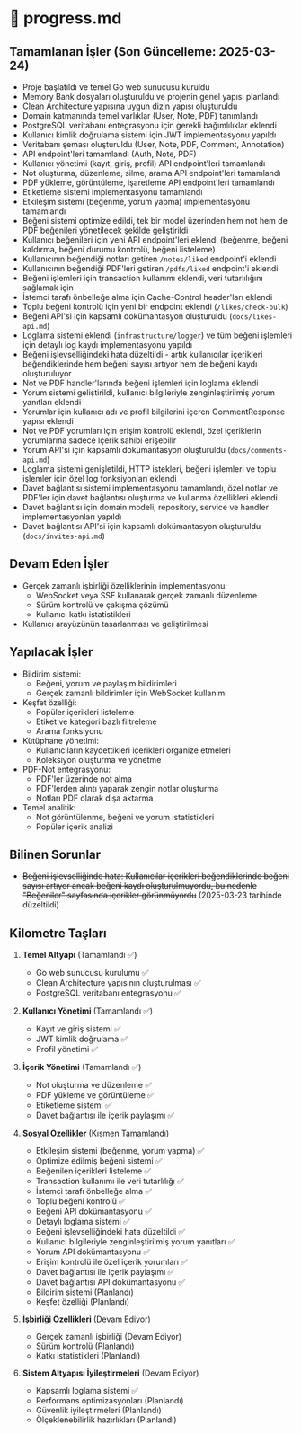 # 📌 progress.md

## Tamamlanan İşler (Son Güncelleme: 2025-03-24)
- Proje başlatıldı ve temel Go web sunucusu kuruldu
- Memory Bank dosyaları oluşturuldu ve projenin genel yapısı planlandı
- Clean Architecture yapısına uygun dizin yapısı oluşturuldu
- Domain katmanında temel varlıklar (User, Note, PDF) tanımlandı
- PostgreSQL veritabanı entegrasyonu için gerekli bağımlılıklar eklendi
- Kullanıcı kimlik doğrulama sistemi için JWT implementasyonu yapıldı
- Veritabanı şeması oluşturuldu (User, Note, PDF, Comment, Annotation)
- API endpoint'leri tamamlandı (Auth, Note, PDF)
- Kullanıcı yönetimi (kayıt, giriş, profil) API endpoint'leri tamamlandı
- Not oluşturma, düzenleme, silme, arama API endpoint'leri tamamlandı
- PDF yükleme, görüntüleme, işaretleme API endpoint'leri tamamlandı
- Etiketleme sistemi implementasyonu tamamlandı
- Etkileşim sistemi (beğenme, yorum yapma) implementasyonu tamamlandı
- Beğeni sistemi optimize edildi, tek bir model üzerinden hem not hem de PDF beğenileri yönetilecek şekilde geliştirildi
- Kullanıcı beğenileri için yeni API endpoint'leri eklendi (beğenme, beğeni kaldırma, beğeni durumu kontrolü, beğeni listeleme)
- Kullanıcının beğendiği notları getiren `/notes/liked` endpoint'i eklendi
- Kullanıcının beğendiği PDF'leri getiren `/pdfs/liked` endpoint'i eklendi
- Beğeni işlemleri için transaction kullanımı eklendi, veri tutarlılığını sağlamak için
- İstemci tarafı önbelleğe alma için Cache-Control header'ları eklendi
- Toplu beğeni kontrolü için yeni bir endpoint eklendi (`/likes/check-bulk`)
- Beğeni API'si için kapsamlı dokümantasyon oluşturuldu (`docs/likes-api.md`)
- Loglama sistemi eklendi (`infrastructure/logger`) ve tüm beğeni işlemleri için detaylı log kaydı implementasyonu yapıldı
- Beğeni işlevselliğindeki hata düzeltildi - artık kullanıcılar içerikleri beğendiklerinde hem beğeni sayısı artıyor hem de beğeni kaydı oluşturuluyor
- Not ve PDF handler'larında beğeni işlemleri için loglama eklendi
- Yorum sistemi geliştirildi, kullanıcı bilgileriyle zenginleştirilmiş yorum yanıtları eklendi
- Yorumlar için kullanıcı adı ve profil bilgilerini içeren CommentResponse yapısı eklendi
- Not ve PDF yorumları için erişim kontrolü eklendi, özel içeriklerin yorumlarına sadece içerik sahibi erişebilir
- Yorum API'si için kapsamlı dokümantasyon oluşturuldu (`docs/comments-api.md`)
- Loglama sistemi genişletildi, HTTP istekleri, beğeni işlemleri ve toplu işlemler için özel log fonksiyonları eklendi
- Davet bağlantısı sistemi implementasyonu tamamlandı, özel notlar ve PDF'ler için davet bağlantısı oluşturma ve kullanma özellikleri eklendi
- Davet bağlantısı için domain modeli, repository, service ve handler implementasyonları yapıldı
- Davet bağlantısı API'si için kapsamlı dokümantasyon oluşturuldu (`docs/invites-api.md`)

## Devam Eden İşler
- Gerçek zamanlı işbirliği özelliklerinin implementasyonu:
  - WebSocket veya SSE kullanarak gerçek zamanlı düzenleme
  - Sürüm kontrolü ve çakışma çözümü
  - Kullanıcı katkı istatistikleri
- Kullanıcı arayüzünün tasarlanması ve geliştirilmesi

## Yapılacak İşler
- Bildirim sistemi:
  - Beğeni, yorum ve paylaşım bildirimleri
  - Gerçek zamanlı bildirimler için WebSocket kullanımı
- Keşfet özelliği:
  - Popüler içerikleri listeleme
  - Etiket ve kategori bazlı filtreleme
  - Arama fonksiyonu
- Kütüphane yönetimi:
  - Kullanıcıların kaydettikleri içerikleri organize etmeleri
  - Koleksiyon oluşturma ve yönetme
- PDF-Not entegrasyonu:
  - PDF'ler üzerinde not alma
  - PDF'lerden alıntı yaparak zengin notlar oluşturma
  - Notları PDF olarak dışa aktarma
- Temel analitik:
  - Not görüntülenme, beğeni ve yorum istatistikleri
  - Popüler içerik analizi

## Bilinen Sorunlar
- ~~Beğeni işlevselliğinde hata: Kullanıcılar içerikleri beğendiklerinde beğeni sayısı artıyor ancak beğeni kaydı oluşturulmuyordu, bu nedenle "Beğeniler" sayfasında içerikler görünmüyordu~~ (2025-03-23 tarihinde düzeltildi)

## Kilometre Taşları
1. **Temel Altyapı** (Tamamlandı ✅)
   - Go web sunucusu kurulumu ✅
   - Clean Architecture yapısının oluşturulması ✅
   - PostgreSQL veritabanı entegrasyonu ✅

2. **Kullanıcı Yönetimi** (Tamamlandı ✅)
   - Kayıt ve giriş sistemi ✅
   - JWT kimlik doğrulama ✅
   - Profil yönetimi ✅

3. **İçerik Yönetimi** (Tamamlandı ✅)
   - Not oluşturma ve düzenleme ✅
   - PDF yükleme ve görüntüleme ✅
   - Etiketleme sistemi ✅
   - Davet bağlantısı ile içerik paylaşımı ✅

4. **Sosyal Özellikler** (Kısmen Tamamlandı)
   - Etkileşim sistemi (beğenme, yorum yapma) ✅
   - Optimize edilmiş beğeni sistemi ✅
   - Beğenilen içerikleri listeleme ✅
   - Transaction kullanımı ile veri tutarlılığı ✅
   - İstemci tarafı önbelleğe alma ✅
   - Toplu beğeni kontrolü ✅
   - Beğeni API dokümantasyonu ✅
   - Detaylı loglama sistemi ✅
   - Beğeni işlevselliğindeki hata düzeltildi ✅
   - Kullanıcı bilgileriyle zenginleştirilmiş yorum yanıtları ✅
   - Yorum API dokümantasyonu ✅
   - Erişim kontrolü ile özel içerik yorumları ✅
   - Davet bağlantısı ile içerik paylaşımı ✅
   - Davet bağlantısı API dokümantasyonu ✅
   - Bildirim sistemi (Planlandı)
   - Keşfet özelliği (Planlandı)

5. **İşbirliği Özellikleri** (Devam Ediyor)
   - Gerçek zamanlı işbirliği (Devam Ediyor)
   - Sürüm kontrolü (Planlandı)
   - Katkı istatistikleri (Planlandı)
   
6. **Sistem Altyapısı İyileştirmeleri** (Devam Ediyor)
   - Kapsamlı loglama sistemi ✅
   - Performans optimizasyonları (Planlandı)
   - Güvenlik iyileştirmeleri (Planlandı)
   - Ölçeklenebilirlik hazırlıkları (Planlandı)
